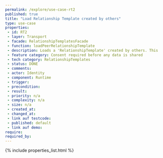 ```yaml
---
permalink: /explore/use-case-rt2
published: true
title: "Load Relationship Template created by others"
type: use-case
properties:
 - id: RT2
 - layer: Transport
 - facade: RelationshipTemplatesFacade
 - function: loadPeerRelationshipTemplate
 - description: Loads a 'RelationshipTemplate' created by others. This is a prerequisite for using the template while creating a new 'Relationship'.
 - feature category: Consent required before any data is shared
 - tech category: RelationshipTemplates
 - status: DONE
 - comments: 
 - actor: Identity
 - component: Runtime
 - trigger: 
 - precondition: 
 - result: 
 - priority: n/a
 - complexity: n/a
 - size: n/a
 - created_at: 
 - changed_at: 
 - link auf testcode: 
 - published: default
 - link auf demo: 
require:
required_by:
---
```

{% include properties_list.html %}
